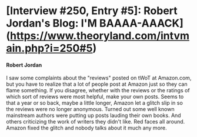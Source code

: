 # [Interview #250, Entry #5]: Robert Jordan's Blog: I'M BAAAA-AAACK](https://www.theoryland.com/intvmain.php?i=250#5)

#### Robert Jordan

I saw some complaints about the "reviews" posted on tWoT at Amazon.com, but you have to realize that a lot of people post at Amazon just so they can flame something. If you disagree, whether with the reviews or the ratings of which sort of reviews were most helpful, make your own posts. Seems to that a year or so back, maybe a little longer, Amazon let a glitch slip in so the reviews were no longer anonymous. Turned out some well known mainstream authors were putting up posts lauding their own books. And others criticizing the work of writers they didn't like. Red faces all around. Amazon fixed the glitch and nobody talks about it much any more.

